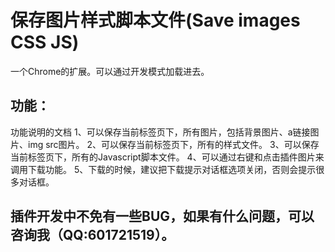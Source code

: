 # 保存图片样式脚本文件(Save images CSS JS)
一个Chrome的扩展。可以通过开发模式加载进去。
## 功能：
功能说明的文档
    1、可以保存当前标签页下，所有图片，包括背景图片、a链接图片、img src图片。
    2、可以保存当前标签页下，所有的样式文件。
    3、可以保存当前标签页下，所有的Javascript脚本文件。
    4、可以通过右键和点击插件图片来调用下载功能。
    5、下载的时候，建议把下载提示对话框选项关闭，否则会提示很多对话框。

## 插件开发中不免有一些BUG，如果有什么问题，可以咨询我（QQ:601721519）。
